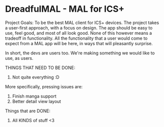 DreadfulMAL - MAL for ICS+
==============

Project Goals:
To be the best MAL client for ICS+ devices. The project takes a user-first approach, with a focus on design.
The app should be easy to use, feel good, and most of all look good. None of this however means a tradeoff in functionality.
All the functionality that a user would come to expect from a MAL app will be here, in ways that will pleasantly surprise.

In short, the devs are users too. We're making something we would like to use, as users.

THINGS THAT NEED TO BE DONE:

1. Not quite everything :D

More specifically, pressing issues are:

1. Finish manga support
2. Better detail view layout

Things that are DONE:

1. All KINDS of stuff <3